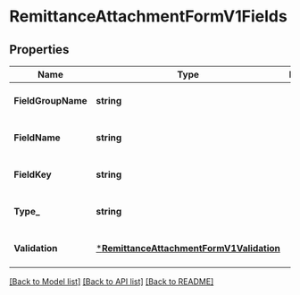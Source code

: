 # RemittanceAttachmentFormV1Fields

## Properties
Name | Type | Description | Notes
------------ | ------------- | ------------- | -------------
**FieldGroupName** | **string** |  | [optional] [default to null]
**FieldName** | **string** |  | [optional] [default to null]
**FieldKey** | **string** |  | [optional] [default to null]
**Type_** | **string** |  | [optional] [default to null]
**Validation** | [***RemittanceAttachmentFormV1Validation**](Remittance_attachment_form.v1_validation.md) |  | [optional] [default to null]

[[Back to Model list]](../README.md#documentation-for-models) [[Back to API list]](../README.md#documentation-for-api-endpoints) [[Back to README]](../README.md)

